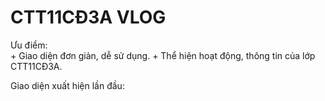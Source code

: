 <h1>CTT11CĐ3A VLOG</h1>
<p> Ưu điểm: <br/>
    + Giao diện đơn giản, dễ sử dụng.
    + Thể hiện hoạt động, thông tin của lớp CTT11CĐ3A.</p>
<a>
  Giao diện xuất hiện lần đầu: <br/>
  
</a>
